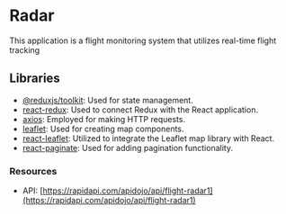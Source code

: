 # Radar

This application is a flight monitoring system that utilizes real-time flight tracking

## Libraries

- [@reduxjs/toolkit](https://redux-toolkit.js.org/): Used for state management.
- [react-redux](https://react-redux.js.org/): Used to connect Redux with the React application.
- [axios](https://axios-http.com/): Employed for making HTTP requests.
- [leaflet](https://leafletjs.com/): Used for creating map components.
- [react-leaflet](https://react-leaflet.js.org/): Utilized to integrate the Leaflet map library with React.
- [react-paginate](https://www.npmjs.com/package/react-paginate): Used for adding 
pagination functionality.

### Resources

- API: [https://rapidapi.com/apidojo/api/flight-radar1](https://rapidapi.com/apidojo/api/flight-radar1)

